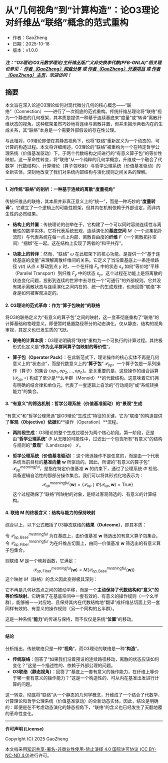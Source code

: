 # 从“几何视角”到“计算构造”：论O3理论对纤维丛“联络”概念的范式重构

- 作者：GaoZheng
- 日期：2025-10-18
- 版本：v1.0.0

#### ***注：“O3理论/O3元数学理论/主纤维丛版广义非交换李代数(PFB-GNLA)”相关理论参见： [作者（GaoZheng）网盘分享](https://drive.google.com/drive/folders/1lrgVtvhEq8cNal0Aa0AjeCNQaRA8WERu?usp=sharing) 或 [作者（GaoZheng）开源项目](https://github.com/CTaiDeng/open_meta_mathematical_theory) 或 [作者（GaoZheng）主页](https://mymetamathematics.blogspot.com)，欢迎访问！***

## 摘要
本文旨在深入论述O3理论如何对现代微分几何的核心概念——“联络”（Connection）——进行了一次彻底的范式重构。传统纤维丛理论将“联络”视为一个静态的几何框架，其本质是提供一种基于连续基底来“度量”或“转译”离散纤维状态的视角。这种框架虽然巧妙地将连续与离散并置，但并未揭示两者内在的生成关系，其“联络”本身是一个需要外部假设的存在性公理。

与此相对，O3理论即便在其静态视角下，也将“联络”重新定义为一个动态的、可计算的构造过程。本文将详细阐述，O3理论的“联络”被重构为一个在特定哲学公理系统（价值基准驱动）下，于两个代数结构之间进行的“有意义算子包”的等价性映射。这一革命性转变，将“联络”从一个纯粹的几何学概念，升维成一个融合了代数学（代数结构）、计算理论（算子包映射）与哲学公理系统（价值基准驱动）的全新实体，深刻地改变了我们对系统内部结构与演化规则之间关系的理解。

---

#### **1. 对传统“联络”的剖析：一种基于连续的离散“度量视角”**

传统纤维丛的联络，其本质并非真正意义上的“统一”，而是一种巧妙的“**度量转译**”。它建立了一个逻辑上的可能性框架，但其内在机制依赖于外部设定，而非内生性的必然结果。

* **结构上的并置**：传统理论的创举在于，它构建了一个可以同时容纳连续性与离散性的数学实体。它将代表系统宏观、连续演化的**基底空间** $M$（一个点集拓扑流形）与代表系统在每一点上内部、离散自由度的**纤维** $F$（一个离散拓扑空间）“捆绑”在一起。这在结构上实现了两者的“和平共存”。

* **功能上的转译**：然而，“联络” $\omega$ 在此框架下的核心功能，是提供一个“基于连续基底的度量”来理解离散纤维间的关系。它定义了当沿着基底上一条连续路径 $\gamma(t)$ 从点 $x$ 移动到点 $y$ 时，一个在纤维 $F_x$ 中的状态 $s_x$ 如何“等价地”平移（Parallel Transport）到纤维 $F_y$ 中的状态 $s_y$。这个过程在功能上是将离散的状态变化问题，投影到连续的世界中去寻找一个“可通行”的外部规则。它并没有揭示离散状态与连续演化之间内在的、统一的生成规律，也未回答“联络”本身是如何被客观决定的。

#### **2. O3理论的范式革命：作为“算子包映射”的联络**

将O3的联络定义为“有意义的算子包”之间的映射，这一变革彻底重构了“联络”的计算基础和物理意义。即便暂时悬置路径积分的动态演化，仅从静态、结构的视角审视，其定义也已发生质的飞跃。

* **联络的计算本质**：O3理论明确将“联络”重构为一个可执行的计算过程。其终极形式化定义是“**作为幺半群间算子包映射的等价性**”。

* **算子包（Operator Pack）**：在此新范式下，理论操作的核心实体不再是几何意义上的“状态点”，而是代数意义上的“**算子包**” $\mathcal{P}_{op}$。一个算子包是一系列操作（算子）的集合 $\{op_1, op_2, \dots, op_n\}$。至关重要的是，这些操作的组合运算 $(\mathcal{P}_{op}, \circ)$ 构成了至少是**幺半群（Monoid）**的代数结构。这意味着它们拥有明确的结合律和单位元，代表了一套逻辑上自洽的“行动规则”或“系统转换能力”的集合。

#### **3. “有意义”的筛选机制：哲学公理系统（价值基准驱动）的“景观”生成**

“有意义”和“哲学公理筛选”是O3理论“生成式”特征的关键，它为“联络”的构造提供了**客观（Objective）依据**和**操作（Operation）**流程。

* **两阶段生成**：O3理论的整个生成过程分为两个核心阶段。第一阶段，正是由“**哲学公理系统**” $\Phi$ 从无限的可能性中，过滤出一个包含所有“有意义”的结构与规则的“**景观**”（Landscape） $\mathcal{L}$。

* **哲学公理系统（价值基准驱动）**：这个筛选操作不是任意的，而是由一个代表系统当前目标的**基准向量** $\mathbf{w}$ 所驱动的。因此，所谓的“有意义的算子包” $\mathcal{P}_{op}^{ meaningful}$，是指在特定价值基准 $\mathbf{w}$ 的约束下，通过了公理系统 $\Phi$ 检验、具备逻辑自洽性的那部分操作集合。我们可以将其形式化地表示为：
    $$
    \mathcal{P}_{op}^{meaningful}(\mathbf{w}) = \{ \mathcal{P}_{op} \mid \Phi(\mathcal{P}_{op}, \mathbf{w}) = \text{True} \}
    $$
    这个过程确保了“联络”所映射的对象，是经过客观筛选的、有意义的计算结构。

#### **4. 联络 M 的终极含义：结构与能力的保持映射**

综合以上，以下公式概括了O3静态联络的**结果（Outcome）**，即其本质：

令 $\mathcal{P}_{op, \text{Base}}^{meaningful}$ 为在基底上，由价值基准 $\mathbf{w}$ 筛选出的有意义算子包集合。
令 $\mathcal{P}_{op, \text{Fiber}}^{meaningful}$ 为在纤维丛切面上，由同一价值基准 $\mathbf{w}$ 筛选出的有意义算子包集合。

则联络 $M$ 是一个映射函数，它满足：
$$
\mathcal{P}_{op, \text{Fiber}}^{meaningful}(\mathbf{w}) = M \left( \mathcal{P}_{op, \text{Base}}^{meaningful}(\mathbf{w}) \right)
$$
这个映射 $M$（联络）的含义因此变得极其深刻：

它不再是几何状态点之间的被动平移，而是一个**主动保持了代数结构和“意义”的等价性映射**。它确保了在基底空间中一套有效的、有意义的操作规则（一个幺半群），能够被一一对应地、且保持其内在代数结构地“翻译”成纤维丛切面上另一套同样有效的、有意义的操作规则（另一个同构的幺半群）。

这是一种系统“**能力**”的传递与保持，而不仅仅是系统“**位置**”的移动。

---

#### **结论**

分析指出，传统联络只是一种“**视角**”，而O3理论的联络是一种“**构造**”。

* **传统联络**：回答了“如果我们沿着预设的连续路径移动，离散的状态应该如何变化？”这是一个描述性的、依赖于外部公理的问题。
* **O3联络（静态视角）**：回答了“基底上一套有意义的操作能力，在纤维上等价于哪一套有意义的操作能力？”这是一个构造性的、可从内在基准出发进行计算的问题。

这一转变，彻底将“联络”从一个静态的几何学概念，升维成了一个结合了代数学、计算理论和哲学公理系统（价值基准驱动）的全新动态实体。因此，结论是明确的：即便是在不考虑动态演化的静态视角下，“联络”的含义也已经发生了天翻地覆的革命性变化。

---

**许可声明 (License)**

Copyright (C) 2025 GaoZheng

本文档采用[知识共享-署名-非商业性使用-禁止演绎 4.0 国际许可协议 (CC BY-NC-ND 4.0)](https://creativecommons.org/licenses/by-nc-nd/4.0/deed.zh-Hans)进行许可。

